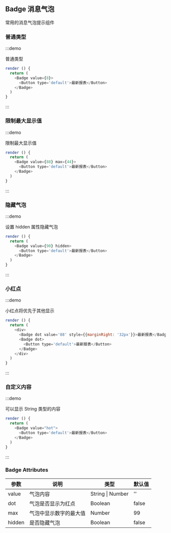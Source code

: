 ## Badge 消息气泡

常用的消息气泡提示组件


### 普通类型

:::demo

普通类型

```js
render () {
  return (
    <Badge value={8}>
      <Button type='default'>最新报表</Button>
    </Badge>
  )
}
```
:::


### 限制最大显示值

:::demo

限制最大显示值

```js
render () {
  return (
    <Badge value={88} max={44}>
      <Button type='default'>最新报表</Button>
    </Badge>
  )
}
```
:::


### 隐藏气泡

:::demo

设置 hidden 属性隐藏气泡

```js
render () {
  return (
    <Badge value={90} hidden>
      <Button type='default'>最新报表</Button>
    </Badge>
  )
}
```
:::


### 小红点

:::demo

小红点将优先于其他显示

```js
render () {
  return (
    <div>
      <Badge dot value='88' style={{marginRight: '32px'}}>最新报表</Badge>
      <Badge dot>
        <Button type='default'>最新报表</Button>
      </Badge>
    </div>
  )
}
```
:::


### 自定义内容

:::demo

可以显示 String 类型的内容

```js
render () {
  return (
    <Badge value="hot">
      <Button type='default'>最新报表</Button>
    </Badge>
  )
}
```
:::


### Badge Attributes

| 参数 | 说明 | 类型 | 默认值 |
| -------- | ----- | ---- | ---- |
| value | 气泡内容 | String \| Number | '' |
| dot | 气泡是否显示为红点 | Boolean | false | 
| max | 气泡中显示数字的最大值 |  Number  | 99 |
| hidden | 是否隐藏气泡 | Boolean | false |
